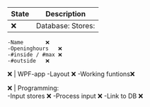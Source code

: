 ﻿State | Description
---------|----------
❌ | Database: Stores: 	
	-Name 		❌		
	-Openinghours	❌
	-#inside / #max ❌
	-#outside	❌

❌ | WPF-app
	-Layout 	❌
	-Working funtions❌

❌ | Programming: 	
	-Input stores	❌
	-Process input 	❌
	-Link to DB	❌